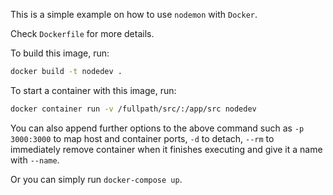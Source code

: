 This is a simple example on how to use `nodemon` with `Docker`.

Check `Dockerfile` for more details.

To build this image, run:

```bash
docker build -t nodedev .
```

To start a container with this image, run:

```bash
docker container run -v /fullpath/src/:/app/src nodedev
```

You can also append further options to the above command such as `-p 3000:3000` to map host and container ports, `-d` to detach, `--rm` to immediately remove container when it finishes executing and give it a name with `--name`.

Or you can simply run `docker-compose up`.
